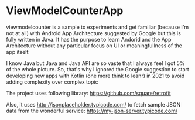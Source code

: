 # ViewModelCounterApp
viewmodelcounter is a sample to experiments and get familiar (because I'm not at all) with Android App Architecture suggested by Google but this is fully written in Java.
It has the purpose to learn Andorid and the App Architecture without any particular focus on UI or meaningfullness of the app itself.

I know Java but Java and Java API are so vaste that I always feel I got 5% of the whole picture. 
So, that's why I ignored the Google suggestion to start developing new apps with Kotlin (one more think to leanr) in 2021 to avoid adding complexity over complex topic


The project uses following library:
https://github.com/square/retrofit

Also, it uses http://jsonplaceholder.typicode.com/ to fetch sample JSON data from the wonderful service: https://my-json-server.typicode.com/

